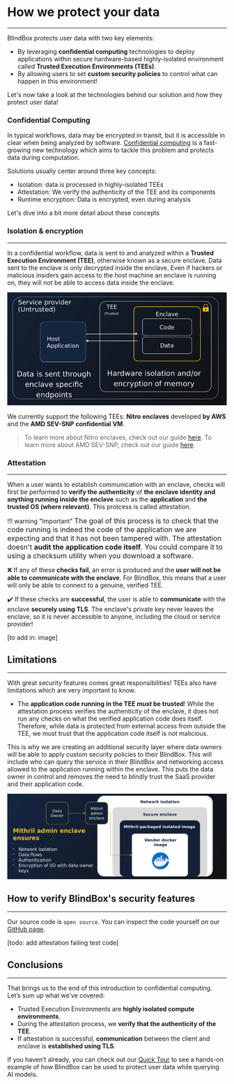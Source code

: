 # How we protect your data
_________________________________

BlindBox protects user data with two key elements: 
+ By leveraging **confidential computing** technologies to deploy applications within secure hardware-based highly-isolated environment called **Trusted Execution Environments (TEEs)**.
+ By allowing users to set **custom security policies** to control what can happen in this environment!

Let's now take a look at the technologies behind our solution and how they protect user data!

### Confidential Computing

In typical workflows, data may be encrypted in transit, but it is accessible in clear when being analyzed by software. [Confidential computing](https://en.wikipedia.org/wiki/Confidential_computing) is a fast-growing new technology which aims to tackle this problem and protects data during computation.

Solutions usually center around three key concepts:
+ Isolation: data is processed in highly-isolated TEEs
+ Attestation: We verify the authenticity of the TEE and its components 
+ Runtime encryption: Data is encrypted, even during analysis

Let's dive into a bit more detail about these concepts

### Isolation & encryption
____________________________________

In a confidential workflow, data is sent to and analyzed within a **Trusted Execution Environment (TEE)**, otherwise known as a secure enclave. Data sent to the enclave is only decrypted inside the enclave. Even if hackers or malicious insiders gain access to the host machine an enclave is running on, they will not be able to access data inside the enclave.

![Trusted Execution Environment](../../assets/TEE.png)

We currently support the following TEEs: **Nitro enclaves** developed **by AWS**  and the **AMD SEV-SNP confidential VM**.

> To learn more about Nitro enclaves, check out our guide [here](../concepts/nitro-enclaves.md).
> To learn more about AMD SEV-SNP, check out our guide [here](../concepts/amd-sev.md).

### Attestation
___________________

When a user wants to establish communication with an enclave, checks will first be performed to **verify the authenticity** of **the enclave identity and anything running inside the enclave** such as the **application** and **the trusted OS (where relevant)**. This protcess is called attestation.

!!! warning "Important"
    <font size="3">
    The goal of this process is to check that the code running is indeed the code of the application we are expecting and that it has not been tampered with. The attestation doesn't **audit the application code itself**. You could compare it to using a checksum utility when you download a software.
    </font>


❌ If any of these **checks fail**, an error is produced and the **user will not be able to communicate with the enclave**. For BlindBox, this means that a user will only be able to connect to a genuine, verified TEE.

✔️ If these checks are **successful**, the user is able to **communicate** with the enclave **securely using TLS**. The enclave's private key never leaves the enclave, so it is never accessible to anyone, including the cloud or service provider!

[to add in: image] 

## Limitations
__________________________

With great security features comes great responsibilities! TEEs also have limitations which are very important to know.

+ The **application code running in the TEE *must* be trusted**! While the attestation process verifies the authenticity of the enclave, it does not run any checks on what the verified application code does itself. Therefore, while data is protected from external access from outside the TEE, we must trust that the application code itself is not malicious.

This is why we are creating an additional security layer where data owners will be able to apply custom security policies to their BlindBox. This will include who can query the service in their BlindBox and networking access allowed to the application running within the enclave. This puts the data owner in control and removes the need to blindly trust the SaaS provider and their application code.

![VPS arch](../../assets/vps-arch.png)

## How to verify BlindBox's security features
___________________________________________

Our source code is `open source`. You can inspect the code yourself on our [GitHub page](https://github.com/mithril-security/blindbox).

[todo: add attestation failing test code]

## Conclusions
___________________________________________

That brings us to the end of this introduction to confidential computing. Let’s sum up what we’ve covered:

- Trusted Execution Environments are **highly isolated compute environments**.
- During the attestation process, we **verify that the authenticity of the TEE**.
- If attestation is successful, **communication** between the client and enclave is **established using TLS**.

If you haven’t already, you can check out our [Quick Tour](quick-tour.ipynb) to see a hands-on example of how BlindBox can be used to protect user data while querying AI models.